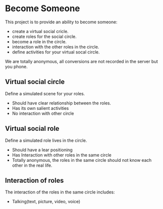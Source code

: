 # Become Someone

This project is to provide an ability to become someone:
  - create a virtual social cricle.
  - create roles for the social circle.
  - become a role in the circle.
  - interaction with the other roles in the circle.
  - define activities for your virtual socal circle.
 
We are totally anonymous, all conversions are not recorded in the server but you phone.

## Virtual social circle
Define a simulated scene for your roles.
  - Should have clear relationship between the roles.
  - Has its own salient activities
  - No interaction with other circle
 
## Virtual social role
Define a simulated role lives in the circle.
  - Should have a lear positioning
  - Has Interaction with other roles in the same circle
  - Totally anonymous, the roles in the same circle should not know each other in the real life.
  
## Interaction of roles
The interaction of the roles in the same circle includes:
  - Talking(text, picture, video, voice)
